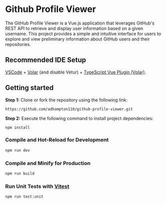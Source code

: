 # Github Profile Viewer

The GitHub Profile Viewer is a Vue.js application that leverages GitHub's REST API to retrieve and display user information based on a given username. This project provides a simple and intuitive interface for users to explore and view preliminary information about GitHub users and their repositories.

## Recommended IDE Setup

[VSCode](https://code.visualstudio.com/) + [Volar](https://marketplace.visualstudio.com/items?itemName=Vue.volar) (and disable Vetur) + [TypeScript Vue Plugin (Volar)](https://marketplace.visualstudio.com/items?itemName=Vue.vscode-typescript-vue-plugin).


## Getting started

**Step 1:** Clone or fork the repository using the following link:
```
https://github.com/adhampton110/github-profile-viewer.git
```

**Step 2:** Execute the following command to install project dependencies:
```
npm install
```

### Compile and Hot-Reload for Development

```sh
npm run dev
```

### Compile and Minify for Production

```sh
npm run build
```

### Run Unit Tests with [Vitest](https://vitest.dev/)

```sh
npm run test:unit
```


